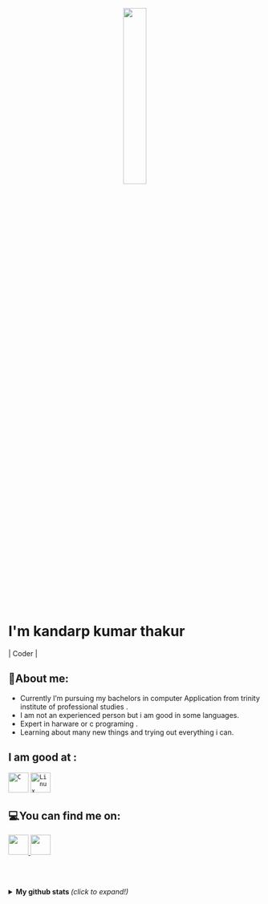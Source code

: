 <p align="center">
  <img src="https://media.giphy.com/media/g5J6pilmOCoSL1nRRk/giphy.gif" width="30%">
  <br><br>
  </p>

<!--
**kandarpthakur/kandarpthakur** is a ✨ _special_ ✨ repository because its `README.md` (this file) appears on your GitHub profile.

-->

# I'm kandarp kumar thakur 

| Coder |

## 🧐About me: 

* Currently I’m pursuing my bachelors in computer Application from trinity institute of professional studies .
* I am not an experienced person but i am good in some languages.
* Expert in harware or c programing .
* Learning about many new things and trying out everything i can.


## I am good at :


<code><img width="40px" src="https://img.icons8.com/color/48/000000/c-key.png" title="C"/></code>
<code><img width="40px" src="https://img.icons8.com/color/2x/linux.png" title="Linux"/></code>


## 💻You can find me on:


<a href = "mailto: kkthakur100101@gmail.com">
  <code><img width="40px" src="https://img.icons8.com/plasticine/2x/gmail.png" /></code>
  <a href = "mailto: thakur__sarkar/">
  <code><img width="40px" src="https://img.icons8.com/plasticine/2x/gmail.png" /></code>
  
</a>

<br><br>

<details>
  <summary> <b> My github stats </b> <i>(click to expand!)</i> </summary>
  
  <br>
  
  [![Github Stats By Anurag](https://github-readme-stats.vercel.app/api?username=kandarpthakur&hide=["issues","stars"]&show_icons=true&title_color=fff&icon_color=2196F3&text_color=2196F3&bg_color=151515)](https://github.com/anuraghazra/github-readme-stats)

---
